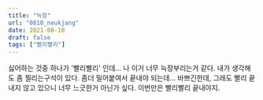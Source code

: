 ```yaml
---
title: "늑장"
url: "0810_neukjang"
date: 2021-08-10
draft: false
tags: ["빨리빨리"]
---
```

싫어하는 것중 하나가 '빨리빨리' 인데... 나 이거 너무 늑장부리는거 같다. 내가 생각해도 좀 찔리는구석이 있다. 좀더 밀어붙여서 끝내야 되는데... 바쁘긴한데, 그래도 빨리 끝내지 않고 있으니 너무 느긋한거 아닌가 싶다. 이번만은 빨리빨리 끝내야지.
